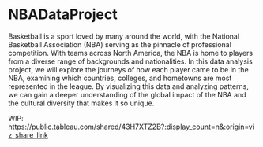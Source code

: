 # NBADataProject

Basketball is a sport loved by many around the world, with the National Basketball Association (NBA) serving as the pinnacle of professional competition. With teams across North America, the NBA is home to players from a diverse range of backgrounds and nationalities. In this data analysis project, we will explore the journeys of how each player came to be in the NBA, examining which countries, colleges, and hometowns are most represented in the league. By visualizing this data and analyzing patterns, we can gain a deeper understanding of the global impact of the NBA and the cultural diversity that makes it so unique.

WIP: https://public.tableau.com/shared/43H7XTZ2B?:display_count=n&:origin=viz_share_link
